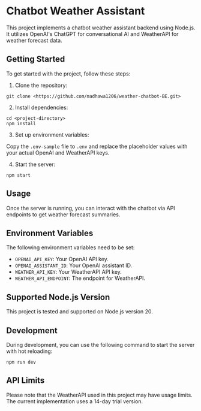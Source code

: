 <h1>Chatbot Weather Assistant</h1>

<p>This project implements a chatbot weather assistant backend using Node.js. It utilizes OpenAI's ChatGPT for conversational AI and WeatherAPI for weather forecast data.</p>

<h2>Getting Started</h2>

<p>To get started with the project, follow these steps:</p>

<ol>
  <li>Clone the repository:</li>
</ol>

<pre><code>git clone &lt;https://github.com/madhawa1206/weather-chatbot-BE.git&gt;
</code></pre>

<ol start="2">
  <li>Install dependencies:</li>
</ol>

<pre><code>cd &lt;project-directory&gt;
npm install
</code></pre>

<ol start="3">
  <li>Set up environment variables:</li>
</ol>

<p>Copy the <code>.env-sample</code> file to <code>.env</code> and replace the placeholder values with your actual OpenAI and WeatherAPI keys.</p>

<ol start="4">
  <li>Start the server:</li>
</ol>

<pre><code>npm start
</code></pre>

<h2>Usage</h2>

<p>Once the server is running, you can interact with the chatbot via API endpoints to get weather forecast summaries.</p>

<h2>Environment Variables</h2>

<p>The following environment variables need to be set:</p>

<ul>
  <li><code>OPENAI_API_KEY</code>: Your OpenAI API key.</li>
  <li><code>OPENAI_ASSISTANT_ID</code>: Your OpenAI assistant ID.</li>
  <li><code>WEATHER_API_KEY</code>: Your WeatherAPI API key.</li>
  <li><code>WEATHER_API_ENDPOINT</code>: The endpoint for WeatherAPI.</li>
</ul>

<h2>Supported Node.js Version</h2>

<p>This project is tested and supported on Node.js version 20.</p>

<h2>Development</h2>

<p>During development, you can use the following command to start the server with hot reloading:</p>

<pre><code>npm run dev
</code></pre>

<h2>API Limits</h2>

<p>Please note that the WeatherAPI used in this project may have usage limits. The current implementation uses a 14-day trial version.</p>
